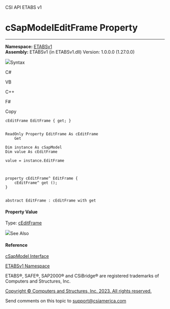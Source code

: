 ﻿

CSI API ETABS v1

# cSapModelEditFrame Property  
  
---  
  
**Namespace:** [ETABSv1](2780f1b8-2033-5289-2298-1cdb2a7508d9.htm)  
**Assembly:** ETABSv1 (in ETABSv1.dll) Version: 1.0.0.0 (1.27.0.0)

![](../icons/SectionExpanded.png)Syntax

C#

VB

C++

F#

Copy

    
    
    cEditFrame EditFrame { get; }
    
    
    ReadOnly Property EditFrame As cEditFrame
    	Get
    
    Dim instance As cSapModel
    Dim value As cEditFrame
    
    value = instance.EditFrame
    
    
    
    property cEditFrame^ EditFrame {
    	cEditFrame^ get ();
    }
    
    
    abstract EditFrame : cEditFrame with get
    

#### Property Value

Type: [cEditFrame](66e46e06-f0ef-79c3-1f2c-dab539cd5abc.htm)

![](../icons/SectionExpanded.png)See Also

#### Reference

[cSapModel Interface](fe0b0096-9fef-56a3-9d57-cdef76e0f611.htm)

[ETABSv1 Namespace](2780f1b8-2033-5289-2298-1cdb2a7508d9.htm)

ETABS®, SAFE®, SAP2000® and CSiBridge® are registered trademarks of Computers
and Structures, Inc.  

[Copyright © Computers and Structures, Inc. 2023. All rights
reserved.](http://www.csiamerica.com)

Send comments on this topic to
[support@csiamerica.com](mailto:support%40csiamerica.com?Subject=CSI%20API%20ETABS%20v1)


